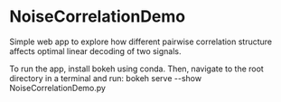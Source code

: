 # NoiseCorrelationDemo
Simple web app to explore how different pairwise correlation structure affects optimal linear decoding of two signals.

To run the app, install bokeh using conda. Then, navigate to the root directory in
a terminal and run: bokeh serve --show NoiseCorrelationDemo.py
